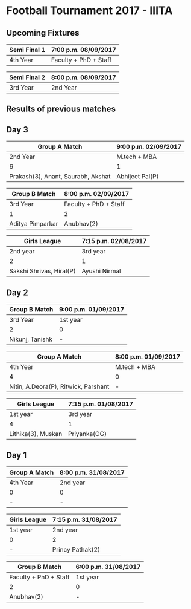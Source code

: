 # Football Tournament 2017 - IIITA

## Upcoming Fixtures
  
  |  Semi Final 1     |    7:00 p.m. 08/09/2017  | 
  |-------------------|--------------------------|
  |  4th Year         |    Faculty + PhD + Staff |
  
  
  
  |  Semi Final 2     |    8:00 p.m. 08/09/2017  | 
  |-------------------|--------------------------|
  |  3rd Year         |    2nd Year |
        
        
        

## Results of previous matches

## Day 3

  |  Group A Match    |    9:00 p.m. 02/09/2017  | 
  |-------------------|--------------------------|
  |  2nd Year         |    M.tech + MBA          |
  |      6            |         1                |
  | Prakash(3), Anant, Saurabh, Akshat |    Abhijeet Pal(P)  |

  |  Group B Match    |    8:00 p.m. 02/09/2017  | 
  |-------------------|--------------------------|
  |  3rd Year         |    Faculty + PhD + Staff |
  |      1            |         2                |
  | Aditya Pimparkar |    Anubhav(2)  |
  
  |  Girls League    |    7:15 p.m. 02/08/2017  | 
  |-------------------|--------------------------|
  |  2nd year         |    3rd year          |
  |      2            |         1                |
  |  Sakshi Shrivas, Hiral(P) |  Ayushi Nirmal  |
  
## Day 2

  |  Group B Match    |    9:00 p.m. 01/09/2017  | 
  |-------------------|--------------------------|
  |  3rd Year         |    1st year          |
  |      2            |         0                |
  | Nikunj, Tanishk |    -  |

  |  Group A Match    |    8:00 p.m. 01/09/2017  | 
  |-------------------|--------------------------|
  |  4th Year         |    M.tech + MBA          |
  |      4            |         0                |
  | Nitin, A.Deora(P), Ritwick, Parshant |    -  |
  
  |  Girls League    |    7:15 p.m. 01/08/2017  | 
  |-------------------|--------------------------|
  |  1st year         |    3rd year          |
  |      4            |         1                |
  |  Lithika(3), Muskan |  Priyanka(OG)  |

## Day 1
  
  |  Group A Match    |    8:00 p.m. 31/08/2017  | 
  |-------------------|--------------------------|
  |  4th Year         |    2nd year          |
  |      0            |         0                |
  | - |    -  |

  |  Girls League    |    7:15 p.m. 31/08/2017  | 
  |-------------------|--------------------------|
  |  1st year         |    2nd year          |
  |      0            |         2                |
  |  - |    Princy Pathak(2)  |

  |  Group B Match    |   6:00 p.m. 31/08/2017   | 
  |-------------------|--------------------------|
  |  Faculty + PhD + Staff  |    1st year        |
  |      2            |         0                |
  | Anubhav(2) |    -  |
